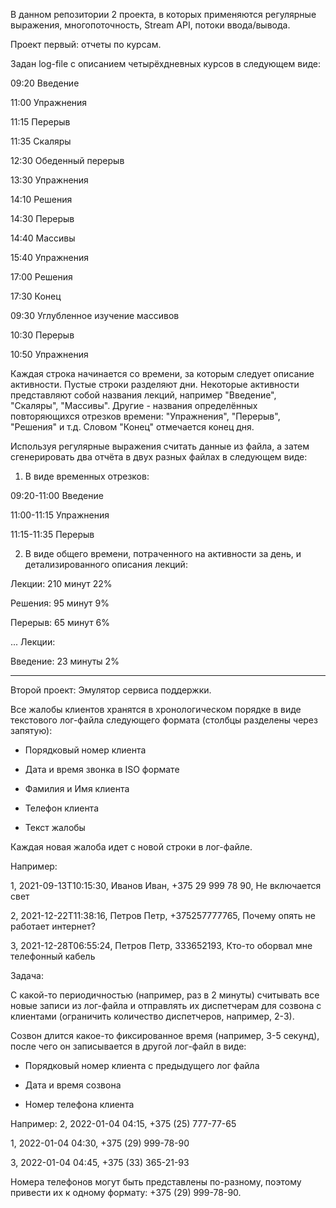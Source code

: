 В данном репозитории 2 проекта, в которых применяются регулярные выражения, многопоточность, Stream API, потоки ввода/вывода.

Проект первый: отчеты по курсам.

Задан log-file с описанием четырёхдневных курсов в следующем виде:

  09:20 Введение
  
  11:00 Упражнения
  
  11:15 Перерыв
  
  11:35 Скаляры
  
  12:30 Обеденный перерыв
  
  13:30 Упражнения
  
  14:10 Решения
  
  14:30 Перерыв
  
  14:40 Массивы
  
  15:40 Упражнения
  
  17:00 Решения
  
  17:30 Конец
   
  09:30 Углубленное изучение массивов
  
  10:30 Перерыв
  
  10:50 Упражнения
   
  Каждая строка начинается со времени, за которым следует описание активности. Пустые строки разделяют дни.
  Некоторые активности представляют собой названия лекций, например "Введение", "Скаляры", "Массивы".
  Другие - названия определённых повторяющихся отрезков времени: "Упражнения", "Перерыв", "Решения" и т.д.
  Словом "Конец" отмечается конец дня.
 
  Используя регулярные выражения считать данные из файла, а затем сгенерировать два отчёта в двух разных файлах в следующем виде:
  
 1. В виде временных отрезков:
  
  09:20-11:00 Введение
  
  11:00-11:15 Упражнения
  
  11:15-11:35 Перерыв
 
 2. В виде общего времени, потраченного на активности за день, и детализированного описания лекций:
   
  Лекции: 210 минут 22%
  
  Решения: 95 минут 9%
  
  Перерыв: 65 минут 6%
   
  ...
  Лекции:
  
  Введение: 23 минуты 2%
  
   ------------------------------------------------------------------------------------------------------------------------------------------------------------
   
Второй проект: Эмулятор сервиса поддержки.

Все жалобы клиентов хранятся в хронологическом порядке в виде текстового лог-файла следующего формата (столбцы разделены через запятую):

- Порядковый номер клиента
 
- Дата и время звонка в ISO формате

- Фамилия и Имя клиента
 
- Телефон клиента

- Текст жалобы


Каждая новая жалоба идет с новой строки в лог-файле.

Например:

1, 2021-09-13T10:15:30, Иванов Иван, +375 29 999 78 90, Не включается свет

2, 2021-12-22T11:38:16, Петров Петр, +375257777765, Почему опять не работает интернет?

3, 2021-12-28T06:55:24, Петров Петр, 333652193, Кто-то оборвал мне телефонный кабель

Задача:

С какой-то периодичностью (например, раз в 2 минуты) считывать все новые записи из лог-файла и отправлять их диспетчерам для созвона с клиентами (ограничить количество диспетчеров, например, 2-3).

Созвон длится какое-то фиксированное время (например, 3-5 секунд), после чего он записывается в другой лог-файл в виде:

- Порядковый номер клиента с предыдущего лог файла
 
- Дата и время созвона
 
- Номер телефона клиента

Например:
2, 2022-01-04 04:15, +375 (25) 777-77-65

1, 2022-01-04 04:30, +375 (29) 999-78-90

3, 2022-01-04 04:45, +375 (33) 365-21-93


Номера телефонов могут быть представлены по-разному, поэтому привести их к одному формату: +375 (29) 999-78-90.
 
